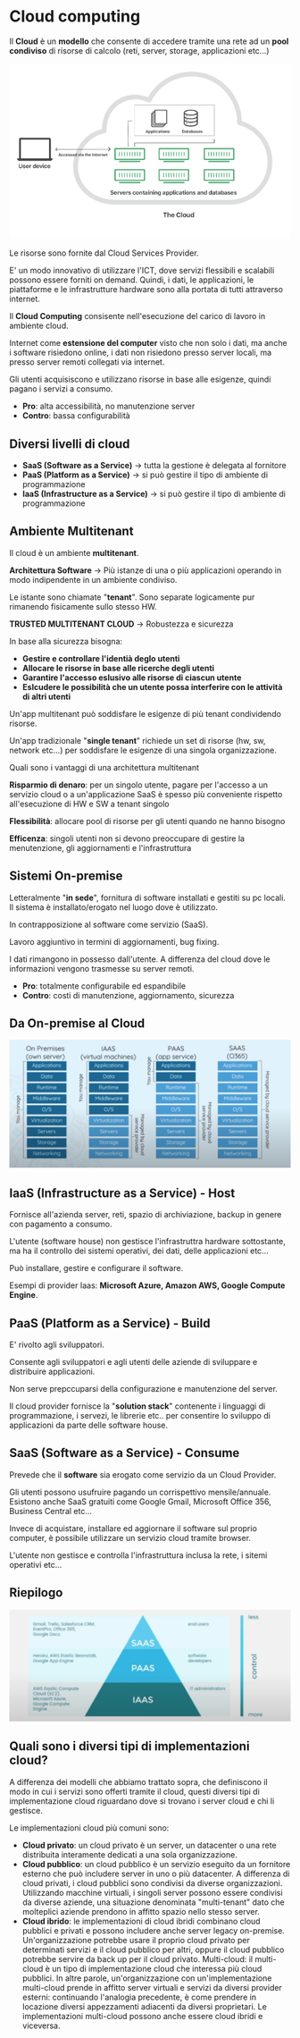 # Cloud computing

Il **Cloud** è un **modello** che consente di accedere tramite una rete ad un **pool condiviso** di risorse di calcolo (reti, server, storage, applicazioni etc...)

![the_cloud.png](cloud_resources%2Fthe_cloud.png)

Le risorse sono fornite dal Cloud Services Provider.

E' un modo innovativo di utilizzare l'ICT, dove servizi flessibili e scalabili possono essere forniti on demand. Quindi, i dati, le applicazioni, le piattaforme e le infrastrutture hardware sono alla portata di tutti attraverso internet.

Il **Cloud Computing** consisente nell'esecuzione del carico di lavoro in ambiente cloud.

Internet come **estensione del computer** visto che non solo i dati, ma anche i software risiedono online, i dati non risiedono presso server locali, ma presso server remoti collegati via internet.

Gli utenti acquisiscono e utilizzano risorse in base alle esigenze, quindi pagano i servizi a consumo.

- **Pro**: alta accessibilità, no manutenzione server
- **Contro**: bassa configurabilità

## Diversi livelli di cloud
- **SaaS (Software as a Service)** -> tutta la gestione è delegata al fornitore
- **PaaS (Platform as a Service)** -> si può gestire il tipo di ambiente di programmazione
- **IaaS (Infrastructure as a Service)** -> si può gestire il tipo di ambiente di programmazione

## Ambiente Multitenant
Il cloud è un ambiente **multitenant**.

**Architettura Software** -> Più istanze di una o più applicazioni operando in modo indipendente in un ambiente condiviso.

Le istante sono chiamate "**tenant**". Sono separate logicamente pur rimanendo fisicamente sullo stesso HW.

**TRUSTED MULTITENANT CLOUD** -> Robustezza e sicurezza

In base alla sicurezza bisogna:
- **Gestire e controllare l'identià deglo utenti**
- **Allocare le risorse in base alle ricerche degli utenti**
- **Garantire l'accesso eslusivo alle risorse di ciascun utente**
- **Eslcudere le possibilità che un utente possa interferire con le attività di altri utenti**

Un'app multitenant può soddisfare le esigenze di più tenant condividendo risorse.

Un'app tradizionale "**single tenant**" richiede un set di risorse (hw, sw, network etc...) per soddisfare le esigenze di una singola organizzazione.

Quali sono i vantaggi di una architettura multitenant

**Risparmio di denaro**: per un singolo utente, pagare per l'accesso a un servizio cloud o a un'applicazione SaaS è spesso più conveniente rispetto all'esecuzione di HW e SW a tenant singolo

**Flessibilità**: allocare pool di risorse per gli utenti quando ne hanno bisogno

**Efficenza**: singoli utenti non si devono preoccupare di gestire la menutenzione, gli aggiornamenti e l'infrastruttura

## Sistemi On-premise

Letteralmente "**in sede**", fornitura di software installati e gestiti su pc locali. Il sistema è installato/erogato nel luogo dove è utilizzato.

In contrapposizione al software come servizio (SaaS).

Lavoro aggiuntivo in termini di aggiornamenti, bug fixing.

I dati rimangono in possesso dall'utente. A differenza del cloud dove le informazioni vengono trasmesse su server remoti.

- **Pro**: totalmente configurabile ed espandibile
- **Contro**: costi di manutenzione, aggiornamento, sicurezza

## Da On-premise al Cloud

![cloud.png](cloud_resources%2Fcloud.png)

## IaaS (Infrastructure as a Service) - Host
Fornisce all'azienda server, reti, spazio di archiviazione, backup in genere con pagamento a consumo.

L'utente (software house) non gestisce l'infrastruttra hardware sottostante, ma ha il controllo dei sistemi operativi, dei dati, delle applicazioni etc...

Può installare, gestire e configurare il software.

Esempi di provider Iaas: **Microsoft Azure, Amazon AWS, Google Compute Engine**.

## PaaS (Platform as a Service) - Build
E' rivolto agli sviluppatori.

Consente agli sviluppatori e agli utenti delle aziende di sviluppare e distribuire applicazioni.

Non serve prepccuparsi della configurazione e manutenzione del server.

Il cloud provider fornisce la "**solution stack**" contenente i linguaggi di programmazione, i servezi, le librerie etc.. per consentire lo sviluppo di applicazioni da parte delle software house.

## SaaS (Software as a Service) - Consume

Prevede che il **software** sia erogato come servizio da un Cloud Provider.

Gli utenti possono usufruire pagando un corrispettivo mensile/annuale.
Esistono anche SaaS gratuiti come Google Gmail, Microsoft Office 356, Business Central etc...

Invece di acquistare, installare ed aggiornare il software sul proprio computer, è possibile utilizzare un servizio cloud tramite browser.

L'utente non gestisce e controlla l'infrastruttura inclusa la rete, i sitemi operativi etc...

## Riepilogo
![riepilogo.png](cloud_resources%2Friepilogo.png)

## Quali sono i diversi tipi di implementazioni cloud?
A differenza dei modelli che abbiamo trattato sopra, che definiscono il modo in cui i servizi sono offerti tramite il cloud, questi diversi tipi di implementazione cloud riguardano dove si trovano i server cloud e chi li gestisce.

Le implementazioni cloud più comuni sono:

- **Cloud privato**: un cloud privato è un server, un datacenter o una rete distribuita interamente dedicati a una sola organizzazione.
- **Cloud pubblico**: un cloud pubblico è un servizio eseguito da un fornitore esterno che può includere server in uno o più datacenter. A differenza di cloud privati, i cloud pubblici sono condivisi da diverse organizzazioni. Utilizzando macchine virtuali, i singoli server possono essere condivisi da diverse aziende, una situazione denominata "multi-tenant" dato che molteplici aziende prendono in affitto spazio nello stesso server.
- **Cloud ibrido**: le implementazioni di cloud ibridi combinano cloud pubblici e privati e possono includere anche server legacy on-premise. Un'organizzazione potrebbe usare il proprio cloud privato per determinati servizi e il cloud pubblico per altri, oppure il cloud pubblico potrebbe servire da back up per il cloud privato.
Multi-cloud: il multi-cloud è un tipo di implementazione cloud che interessa più cloud pubblici. In altre parole, un'organizzazione con un'implementazione multi-cloud prende in affitto server virtuali e servizi da diversi provider esterni: continuando l'analogia precedente, è come prendere in locazione diversi appezzamenti adiacenti da diversi proprietari. Le implementazioni multi-cloud possono anche essere cloud ibridi e viceversa.






